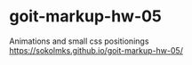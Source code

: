 # goit-markup-hw-05
Animations and small css positionings<br/>
https://sokolmks.github.io/goit-markup-hw-05/
